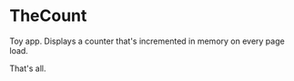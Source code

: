 # TheCount

Toy app. Displays a counter that's incremented in memory on every page load.

That's all.
